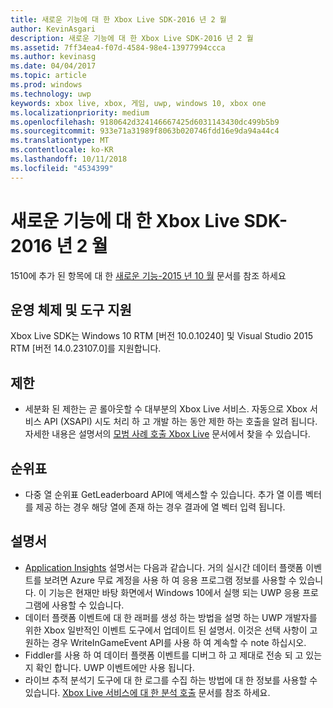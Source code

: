 ```yaml
---
title: 새로운 기능에 대 한 Xbox Live SDK-2016 년 2 월
author: KevinAsgari
description: 새로운 기능에 대 한 Xbox Live SDK-2016 년 2 월
ms.assetid: 7ff34ea4-f07d-4584-98e4-13977994ccca
ms.author: kevinasg
ms.date: 04/04/2017
ms.topic: article
ms.prod: windows
ms.technology: uwp
keywords: xbox live, xbox, 게임, uwp, windows 10, xbox one
ms.localizationpriority: medium
ms.openlocfilehash: 9180642d324146667425d6031143430dc499b5b9
ms.sourcegitcommit: 933e71a31989f8063b020746fdd16e9da94a44c4
ms.translationtype: MT
ms.contentlocale: ko-KR
ms.lasthandoff: 10/11/2018
ms.locfileid: "4534399"
---
```

# <a name="whats-new-for-the-xbox-live-sdk---february-2016"></a>새로운 기능에 대 한 Xbox Live SDK-2016 년 2 월

1510에 추가 된 항목에 대 한 [새로운 기능-2015 년 10 월](1510-whats-new.md) 문서를 참조 하세요

## <a name="os-and-tool-support"></a>운영 체제 및 도구 지원
Xbox Live SDK는 Windows 10 RTM [버전 10.0.10240] 및 Visual Studio 2015 RTM [버전 14.0.23107.0]를 지원합니다.

## <a name="throttling"></a>제한
- 세분화 된 제한는 곧 롤아웃할 수 대부분의 Xbox Live 서비스.  자동으로 Xbox 서비스 API (XSAPI) 시도 처리 하 고 개발 하는 동안 제한 하는 호출을 알려 됩니다.  자세한 내용은 설명서의 [모범 사례 호출 Xbox Live](../using-xbox-live/best-practices/best-practices-for-calling-xbox-live.md) 문서에서 찾을 수 있습니다.

## <a name="leaderboards"></a>순위표
- 다중 열 순위표 GetLeaderboard API에 액세스할 수 있습니다. 추가 열 이름 벡터를 제공 하는 경우 해당 열에 존재 하는 경우 결과에 열 벡터 입력 됩니다.

## <a name="documentation"></a>설명서
- [Application Insights](https://developer.microsoft.com/en-us/games/xbox/docs/xboxlive/xbox-live-partners/event-driven-data-platform/application-insights) 설명서는 다음과 같습니다.  거의 실시간 데이터 플랫폼 이벤트를 보려면 Azure 무료 계정을 사용 하 여 응용 프로그램 정보를 사용할 수 있습니다.  이 기능은 현재만 바탕 화면에서 Windows 10에서 실행 되는 UWP 응용 프로그램에 사용할 수 있습니다.
- 데이터 플랫폼 이벤트에 대 한 래퍼를 생성 하는 방법을 설명 하는 UWP 개발자를 위한 Xbox 일반적인 이벤트 도구에서 업데이트 된 설명서.  이것은 선택 사항이 고 원하는 경우 WriteInGameEvent API를 사용 하 여 계속할 수 note 하십시오.
- Fiddler를 사용 하 여 데이터 플랫폼 이벤트를 디버그 하 고 제대로 전송 되 고 있는지 확인 합니다.  UWP 이벤트에만 사용 됩니다.
- 라이브 추적 분석기 도구에 대 한 로그를 수집 하는 방법에 대 한 정보를 사용할 수 있습니다.  [Xbox Live 서비스에 대 한 분석 호출](../tools/analyze-service-calls.md) 문서를 참조 하세요.
